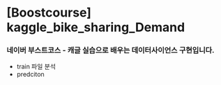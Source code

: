 # [Boostcourse] kaggle_bike_sharing_Demand

### 네이버 부스트코스 - 캐글 실습으로 배우는 데이터사이언스 구현입니다.

- train 파일 분석
- predciton 
